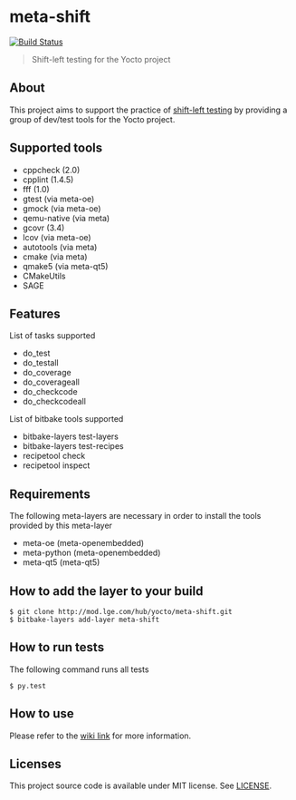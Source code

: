 meta-shift
==========

[![Build Status](http://10.177.233.77:8080/buildStatus/icon?job=meta-shift-with-multi-configurations)](http://10.177.233.77:8080/job/meta-shift-with-multi-configurations/)

> Shift-left testing for the Yocto project


About
-----

This project aims to support the practice of [shift-left testing](https://en.wikipedia.org/wiki/Shift-left_testing) by providing a group of dev/test tools for the Yocto project.


Supported tools
---------------

* cppcheck (2.0)
* cpplint (1.4.5)
* fff (1.0)
* gtest (via meta-oe)
* gmock (via meta-oe)
* qemu-native (via meta)
* gcovr (3.4)
* lcov (via meta-oe)
* autotools (via meta)
* cmake (via meta)
* qmake5 (via meta-qt5)
* CMakeUtils
* SAGE


Features
--------

List of tasks supported

* do_test
* do_testall
* do_coverage
* do_coverageall
* do_checkcode
* do_checkcodeall

List of bitbake tools supported

* bitbake-layers test-layers
* bitbake-layers test-recipes
* recipetool check
* recipetool inspect


Requirements
------------

The following meta-layers are necessary in order to install the tools provided by this meta-layer

* meta-oe (meta-openembedded)
* meta-python (meta-openembedded)
* meta-qt5 (meta-qt5)


How to add the layer to your build
----------------------------------

    $ git clone http://mod.lge.com/hub/yocto/meta-shift.git
    $ bitbake-layers add-layer meta-shift


How to run tests
----------------

The following command runs all tests

    $ py.test


How to use
----------

Please refer to the [wiki link](http://mod.lge.com/hub/yocto/meta-shift/-/wikis/home) for more information.


Licenses
--------

This project source code is available under MIT license. See [LICENSE](LICENSE).
